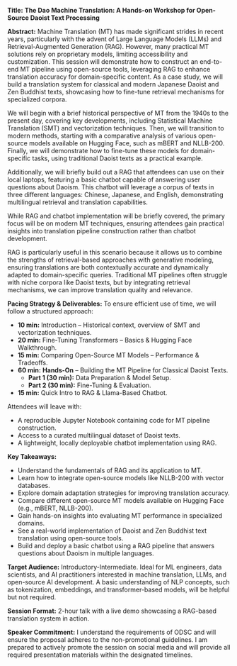 **Title:** **The Dao Machine Translation: A Hands-on Workshop for Open-Source Daoist Text Processing**

**Abstract:**
Machine Translation (MT) has made significant strides in recent years, particularly with the advent of Large Language Models (LLMs) and Retrieval-Augmented Generation (RAG). However, many practical MT solutions rely on proprietary models, limiting accessibility and customization. This session will demonstrate how to construct an end-to-end MT pipeline using open-source tools, leveraging RAG to enhance translation accuracy for domain-specific content. As a case study, we will build a translation system for classical and modern Japanese Daoist and Zen Buddhist texts, showcasing how to fine-tune retrieval mechanisms for specialized corpora.

We will begin with a brief historical perspective of MT from the 1940s to the present day, covering key developments, including Statistical Machine Translation (SMT) and vectorization techniques. Then, we will transition to modern methods, starting with a comparative analysis of various open-source models available on Hugging Face, such as mBERT and NLLB-200. Finally, we will demonstrate how to fine-tune these models for domain-specific tasks, using traditional Daoist texts as a practical example.

Additionally, we will briefly build out a RAG that attendees can use on their local laptops, featuring a basic chatbot capable of answering user questions about Daoism. This chatbot will leverage a corpus of texts in three different languages: Chinese, Japanese, and English, demonstrating multilingual retrieval and translation capabilities.

While RAG and chatbot implementation will be briefly covered, the primary focus will be on modern MT techniques, ensuring attendees gain practical insights into translation pipeline construction rather than chatbot development.

RAG is particularly useful in this scenario because it allows us to combine the strengths of retrieval-based approaches with generative modeling, ensuring translations are both contextually accurate and dynamically adapted to domain-specific queries. Traditional MT pipelines often struggle with niche corpora like Daoist texts, but by integrating retrieval mechanisms, we can improve translation quality and relevance.

**Pacing Strategy & Deliverables:**
To ensure efficient use of time, we will follow a structured approach:

- **10 min:** Introduction – Historical context, overview of SMT and vectorization techniques.  
- **20 min:** Fine-Tuning Transformers – Basics & Hugging Face Walkthrough.  
- **15 min:** Comparing Open-Source MT Models – Performance & Tradeoffs.  
- **60 min:** **Hands-On** – Building the MT Pipeline for Classical Daoist Texts.  
  - **Part 1 (30 min):** Data Preparation & Model Setup.  
  - **Part 2 (30 min):** Fine-Tuning & Evaluation.  
- **15 min:** Quick Intro to RAG & Llama-Based Chatbot.

Attendees will leave with:

- A reproducible Jupyter Notebook containing code for MT pipeline construction.
- Access to a curated multilingual dataset of Daoist texts.
- A lightweight, locally deployable chatbot implementation using RAG.

**Key Takeaways:**

- Understand the fundamentals of RAG and its application to MT.
- Learn how to integrate open-source models like NLLB-200 with vector databases.
- Explore domain adaptation strategies for improving translation accuracy.
- Compare different open-source MT models available on Hugging Face (e.g., mBERT, NLLB-200).
- Gain hands-on insights into evaluating MT performance in specialized domains.
- See a real-world implementation of Daoist and Zen Buddhist text translation using open-source tools.
- Build and deploy a basic chatbot using a RAG pipeline that answers questions about Daoism in multiple languages.

**Target Audience:**
Introductory-Intermediate. Ideal for ML engineers, data scientists, and AI practitioners interested in machine translation, LLMs, and open-source AI development. A basic understanding of NLP concepts, such as tokenization, embeddings, and transformer-based models, will be helpful but not required.

**Session Format:**
2-hour talk with a live demo showcasing a RAG-based translation system in action.

**Speaker Commitment:**
I understand the requirements of ODSC and will ensure the proposal adheres to the non-promotional guidelines. I am prepared to actively promote the session on social media and will provide all required presentation materials within the designated timelines.

